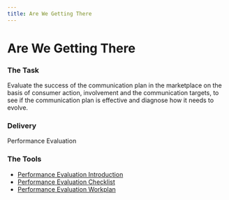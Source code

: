 ```yaml
---
title: Are We Getting There
---
```


# Are We Getting There

### The Task

Evaluate the success of the communication plan in the marketplace on the basis of consumer action, involvement and the communication targets, to see if the communication plan is effective and diagnose how it needs to evolve.

### Delivery

Performance Evaluation

### The Tools

- [Performance Evaluation Introduction](./are-we-getting-there/performance-introduction)
- [Performance Evaluation Checklist](./are-we-getting-there/performance-checklist)
- [Performance Evaluation Workplan](./are-we-getting-there/performance-workplan)
